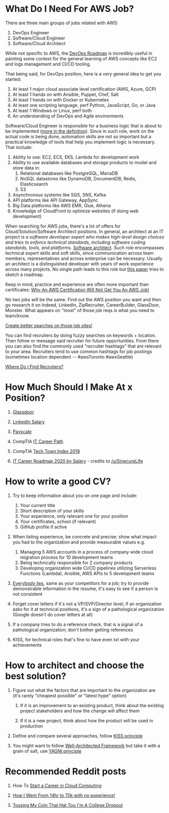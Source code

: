 # What Do I Need For AWS Job?

There are three main groups of jobs related with AWS:
1. DevOps Engineer
2. Software/Cloud Engineer
3. Software/Cloud Architect

While not specific to AWS, the [DevOps Roadmap](https://roadmap.sh/devops) is incredibly useful in painting some context for the general learning of AWS concepts like EC2 and logs management and CI/CD tooling.

That being said, for DevOps position, here is a very general idea to get you started:
1. At least 1 major cloud associate level certification (AWS, Azure, GCP)</li>
2. At least 1 hands on with Ansible, Puppet, Chef, Salt</li>
3. At least 1 hands on with Docker or Kubernetes</li>
4. At least one scripting language, perf Python, JavaScript, Go, or Java</li>
5. At least 1 Windows or Linux, perf both</li>
6. An understanding of DevOps and Agile environments</li>

Software/Cloud Engineer is responsible for a business logic that is about to be implemented ([more in the definition](https://www.comptia.org/blog/your-next-move-cloud-engineer)). Since in such role, work on the actual code is being done, automation skills are not so important but a practical knowledge of tools that help you implement logic is necessary. That include:

1. Ability to use: EC2, ECS, EKS, Lambda for development work
2. Ability to use available databases and storage products to model and store data in:
    1. Relational databases like PostgreSQL, MariaDB
    2. NoSQL datastores like DynamoDB, DocumentDB, Redis, Elasticsearch
    3. S3
3. Asynchronous systems like SQS, SNS, Kafka
4. API platforms like API Gateway, AppSync
5. Big Data platforms like AWS EMR, Glue, Athena
6. Knowledge of CloudFront to optimize websites (if doing web development)

When searching for AWS jobs, there's a lot of offers for Cloud/Solution/Software Architect positions. In general, an architect at an IT project is _a software developer expert who makes high-level design choices and tries to enforce technical standards, including software coding standards, tools, and platforms._ [Software architect](https://en.wikipedia.org/wiki/Software_architect). Such role encompasses technical expert skills and soft skills, since communication across team members, representatives and across enterprise can be necessary. Usually an architect is a  distinguished developer with years of work experience across many projects. No single path leads to this role but [this paper](http://www0.cs.ucl.ac.uk/staff/A.Finkelstein/fose/finalgarlan.pdf) tries to sketch a roadmap.

Keep in mind, practice and experience are often more important than certificates:
[Why An AWS Certification Will Not Get You An AWS Job!](https://www.reddit.com/r/AmazonWebServices/comments/ga0tqc/why_an_aws_certification_will_not_get_you_an_aws/)

No two jobs will be the same. Find out the AWS position you want and then go research it on Indeed, LinkedIn, ZipRecruiter, CareerBuilder, GlassDoor, Monster. What appears on "most" of those job reqs is what you need to learn/know.

[Create better searches on those job sites!](https://business.linkedin.com/content/dam/me/business/en-us/talent-solutions/learning-center/tip-sheets/en-us/UseBooleanLogic.pdf)

You can find recruiters by doing fuzzy searches on keywords + location. Then follow or message said recruiter for future opportunities. From there you can also find the commonly used "recruiter hashtags" that are relevant to your area. Recruiters tend to use common hashtags for job postings (sometimes location dependent -- #awsToronto #awsSeattle)

[Where Do I Find Recruiters?](https://www.reddit.com/r/ITCareerQuestions/comments/f8bo3v/where_do_i_find_recruiters/)


# How Much Should I Make At x Position?

1. [Glassdoor](https://www.glassdoor.com/)

2. [LinkedIn Salary](https://www.linkedin.com/salary/)

3. [Payscale](https://www.payscale.com/)

4. CompTIA [IT Career Path](https://www.comptia.org/content/it-careers-path-roadmap)

5. CompTIA [Tech Town Index 2019](https://www.comptia.org/content/research/best-tech-cities-it-jobs)

6. [IT Career Roadmap 2020 by Salary](https://i.lensdump.com/i/iHcJHP.png) - credits to [/u/SinecureLife](https://www.reddit.com/r/ITCareerQuestions/comments/dbjkdx/oc_common_it_career_paths_roadmap_visual_2020/)


# How to write a good CV?

1. Try to keep information about you on one page and include:
    1. Your current title
    2. Short description of your skills
    3. Your experience, only relevant one for your position
    4. Your certificates, school (if relevant)
    5. GitHub profile if active

2. When listing experience, be concrete and precise; show what impact you had to the organization and provide measurable values e.g.
    1. Managing 5 AWS accounts in a process of company wide cloud migration process for 10 development teams
    2. Being technically responsible for 2 company products
    3. Developing organization wide CI/CD pipelines utilizing Serverless Functions (Lambda), Ansible, AWS APIs to 5 development teams

3. [Everybody lies](https://house.fandom.com/wiki/Everybody_lies), same as your competitors for a job; try to provide demonstrable information in the resume, it's easy to see if a person is not consistent

4. Forget cover letters if it's not a VP/SVP/Director level; if an organization asks for it at technical positions, it's a sign of a pathological organization (Google doesn't do cover letters at all)

5. If a company tries to do a reference check, that is a signal of a pathological organization; don't bother getting references

6. KISS, for technical roles that's fine to have even txt with your achievements

# How to architect and choose the best solution?

1. Figure out what the factors that are important to the organization are (it's rarely "cheapest possible" or "latest hype" option)

    1. If it is an improvement to an existing product, think about the existing project stakeholders and how the change will affect them
    
    2. If it is a new project, think about how the product will be used in production

2. Define and compare several approaches, follow [KISS principle](https://en.wikipedia.org/wiki/KISS_principle)

3. You might want to follow [Well-Architected Framework](https://wa.aws.amazon.com/index.en.html) but take it with a grain of salt, use [YAGNI principle](https://en.wikipedia.org/wiki/You_aren%27t_gonna_need_it)


# Recommended Reddit posts

1. How To [Start a Career in Cloud Computing](https://www.reddit.com/r/ITCareerQuestions/comments/crn6qp/how_do_you_start_a_career_in_cloud_computing/ex7fg16/)

2. [How I Went From 14hr to 70k with no experience!](https://www.reddit.com/r/ITCareerQuestions/comments/bhfegj/how_i_went_from_14hr_to_70k_with_no_experience/)

3. [Tossing My Coin That Hat Too I'm A College Dropout](https://www.reddit.com/r/ITCareerQuestions/comments/gc9a1v/tossing_my_coin_that_hat_too_im_a_college_dropout/)
